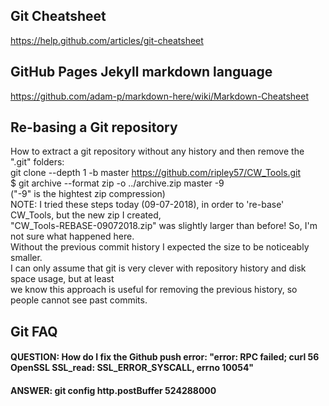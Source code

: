 ## Git Cheatsheet  
https://help.github.com/articles/git-cheatsheet


## GitHub Pages Jekyll markdown language  
https://github.com/adam-p/markdown-here/wiki/Markdown-Cheatsheet


## Re-basing a Git repository  
How to extract a git repository without any history and then remove the ".git" folders:  
git clone --depth 1 -b master https://github.com/ripley57/CW_Tools.git  
$ git archive --format zip -o ../archive.zip master -9  
("-9" is the hightest zip compression)  
NOTE: I tried these steps today (09-07-2018), in order to 're-base' CW_Tools, but the new zip I created,  
"CW_Tools-REBASE-09072018.zip" was slightly larger than before! So, I'm not sure what happened here.  
Without the previous commit history I expected the size to be noticeably smaller.  
I can only assume that git is very clever with repository history and disk space usage, but at least  
we know this approach is useful for removing the previous history, so people cannot see past commits.

## Git FAQ  
#### **QUESTION:** How do I fix the Github push error: "error: RPC failed; curl 56 OpenSSL SSL_read: SSL_ERROR_SYSCALL, errno 10054"  
#### **ANSWER:** git config http.postBuffer 524288000


